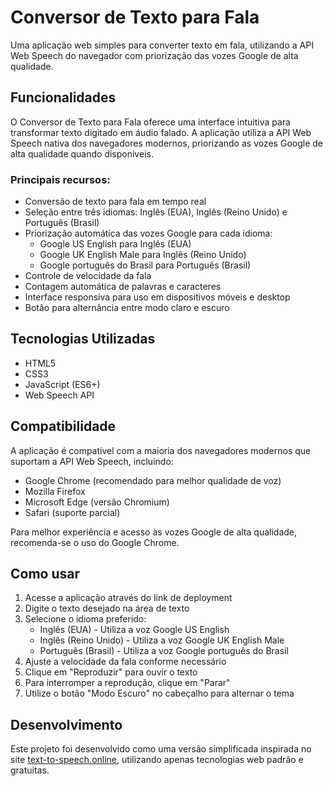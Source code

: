 # Conversor de Texto para Fala

Uma aplicação web simples para converter texto em fala, utilizando a API Web Speech do navegador com priorização das vozes Google de alta qualidade.

## Funcionalidades

O Conversor de Texto para Fala oferece uma interface intuitiva para transformar texto digitado em áudio falado. A aplicação utiliza a API Web Speech nativa dos navegadores modernos, priorizando as vozes Google de alta qualidade quando disponíveis.

### Principais recursos:

- Conversão de texto para fala em tempo real
- Seleção entre três idiomas: Inglês (EUA), Inglês (Reino Unido) e Português (Brasil)
- Priorização automática das vozes Google para cada idioma:
  - Google US English para Inglês (EUA)
  - Google UK English Male para Inglês (Reino Unido)
  - Google português do Brasil para Português (Brasil)
- Controle de velocidade da fala
- Contagem automática de palavras e caracteres
- Interface responsiva para uso em dispositivos móveis e desktop
- Botão para alternância entre modo claro e escuro

## Tecnologias Utilizadas

- HTML5
- CSS3
- JavaScript (ES6+)
- Web Speech API

## Compatibilidade

A aplicação é compatível com a maioria dos navegadores modernos que suportam a API Web Speech, incluindo:

- Google Chrome (recomendado para melhor qualidade de voz)
- Mozilla Firefox
- Microsoft Edge (versão Chromium)
- Safari (suporte parcial)

Para melhor experiência e acesso às vozes Google de alta qualidade, recomenda-se o uso do Google Chrome.

## Como usar

1. Acesse a aplicação através do link de deployment
2. Digite o texto desejado na área de texto
3. Selecione o idioma preferido:
   - Inglês (EUA) - Utiliza a voz Google US English
   - Inglês (Reino Unido) - Utiliza a voz Google UK English Male
   - Português (Brasil) - Utiliza a voz Google português do Brasil
4. Ajuste a velocidade da fala conforme necessário
5. Clique em "Reproduzir" para ouvir o texto
6. Para interromper a reprodução, clique em "Parar"
7. Utilize o botão "Modo Escuro" no cabeçalho para alternar o tema

## Desenvolvimento

Este projeto foi desenvolvido como uma versão simplificada inspirada no site [text-to-speech.online](https://www.text-to-speech.online/), utilizando apenas tecnologias web padrão e gratuitas.
